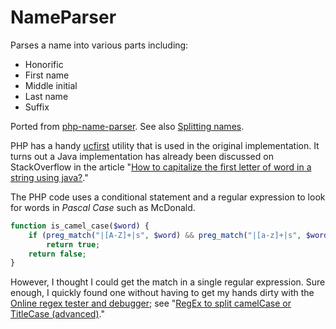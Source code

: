 # NameParser
Parses a name into various parts including:

* Honorific
* First name
* Middle initial
* Last name 
* Suffix

Ported from [php-name-parser](https://code.google.com/archive/p/php-name-parser/). See also [Splitting names](http://www.onlineaspect.com/2009/08/17/splitting-names/).

PHP has a handy [ucfirst](https://secure.php.net/manual/en/function.ucfirst.php) utility that is used in the original implementation. It turns out a Java implementation has already been discussed on StackOverflow in the article "[How to capitalize the first letter of word in a string using java?](http://stackoverflow.com/a/5725949/6146580)."

The PHP code uses a conditional statement and a regular expression to look for words in *Pascal Case* such as McDonald.

```php
function is_camel_case($word) {
    if (preg_match("|[A-Z]+|s", $word) && preg_match("|[a-z]+|s", $word)) 
        return true;
    return false;
}
```

However, I thought I could get the match in a single regular expression. Sure enough, I quickly found one without having to get my hands dirty with the [Online regex tester and debugger](https://regex101.com/#pcre); see "[RegEx to split camelCase or TitleCase (advanced)](http://stackoverflow.com/a/7599674/6146580)."

